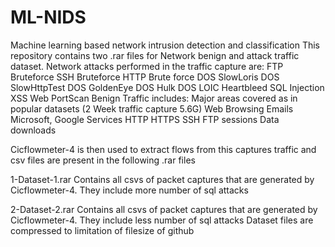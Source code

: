 # ML-NIDS
Machine learning based network intrusion detection and classification
This repository contains two .rar files for Network benign and attack traffic dataset.
Network attacks performed in the traffic capture are:
  FTP Bruteforce
  SSH Bruteforce
  HTTP Brute force
  DOS SlowLoris
  DOS SlowHttpTest
  DOS GoldenEye
  DOS Hulk
  DOS LOIC
  Heartbleed
  SQL Injection
  XSS Web
  PortScan
Benign Traffic includes:
Major areas covered as in popular datasets
  (2 Week traffic capture 5.6G)
  Web Browsing
  Emails
  Microsoft, Google Services
  HTTP HTTPS SSH FTP sessions
  Data downloads

Cicflowmeter-4 is then used to extract flows from this captures traffic and csv files are present in the following .rar files

1-Dataset-1.rar
	Contains all csvs of packet captures that are generated by Cicflowmeter-4. They include 
	more number of sql attacks

2-Dataset-2.rar
	Contains all csvs of packet captures that are generated by Cicflowmeter-4. They include 
	less number of sql attacks
Dataset files are compressed to limitation of filesize of github

